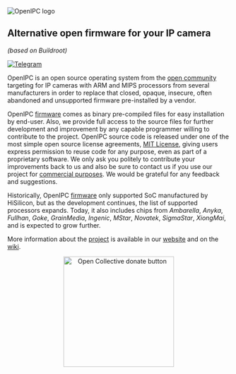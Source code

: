 <picture>
  <source media="(prefers-color-scheme: dark)" srcset="https://openipc.org/assets/openipc-logo-white.svg">
  <source media="(prefers-color-scheme: light)" srcset="https://openipc.org/assets/openipc-logo-black.svg">
  <img alt="OpenIPC logo" src="https://openipc.org/assets/openipc-logo-black.svg">
</picture>

## Alternative open firmware for your IP camera
_(based on Buildroot)_

[![Telegram](https://openipc.org/images/telegram_button.svg)][telegram]

OpenIPC is an open source operating system from the [open community][opencollective]
targeting for IP cameras with ARM and MIPS processors from several manufacturers in
order to replace that closed, opaque, insecure, often abandoned and unsupported
firmware pre-installed by a vendor.

OpenIPC [firmware][firmware] comes as binary pre-compiled files for easy
installation by end-user. Also, we provide full access to the source files for
further development and improvement by any capable programmer willing to
contribute to the project. OpenIPC source code is released under one of the most
simple open source license agreements, [MIT License][mit], giving users express
permission to reuse code for any purpose, even as part of a proprietary software.
We only ask you politely to contribute your improvements back to us and also be 
sure to contact us if you use our project for [commercial purposes][price]. We would
be grateful for any feedback and suggestions.

Historically, OpenIPC [firmware][firmware] only supported SoC manufactured by
HiSilicon, but as the development continues, the list of supported processors
expands. Today, it also includes chips from _Ambarella_, _Anyka_, _Fullhan_, _Goke_,
_GrainMedia_, _Ingenic_, _MStar_, _Novatek_, _SigmaStar_, _XiongMai_, and is
expected to grow further.

More information about the [project][project] is available in our [website][website]
and on the [wiki][wiki].

<p align="center">
<a href="https://opencollective.com/openipc/contribute/backer-14335/checkout" target="_blank"><img src="https://opencollective.com/webpack/donate/button@2x.png?color=blue" width="250" alt="Open Collective donate button"></a>
</p>


[price]: https://openipc.org/support-open-source
[firmware]: https://github.com/openipc/firmware
[mit]: https://opensource.org/license/mit
[opencollective]: https://opencollective.com/openipc
[paypal]: https://www.paypal.com/donate/?hosted_button_id=C6F7UJLA58MBS
[project]: https://github.com/openipc
[telegram]: https://openipc.org/our-channels
[website]: https://openipc.org
[wiki]: https://github.com/openipc/wiki
